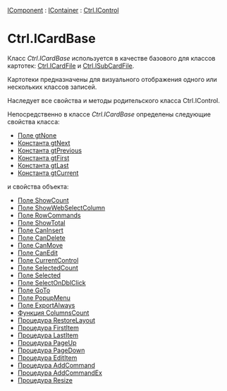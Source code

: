 ﻿---
Title: Компонент ICardBase
Link: .Ctrl.ICardBase
---

[IComponent](topic:Com.Custom.ComClasses.IComponent.Default) :
[IContainer](topic:Com.Custom.ComClasses.IContainer.Default) :
[Ctrl.IControl](topic:Com.Custom.ComClasses.Ctrl.IControl.Default)

# Ctrl.ICardBase

Класс *Ctrl.ICardBase* используется в качестве базового для классов картотек:
[Ctrl.ICardFile](topic:.Custom.ComClasses.Ctrl.ICardFile.Default)
и [Ctrl.ISubCardFile](topic:.Custom.ComClasses.Ctrl.ISubCardFile.Default).

Картотеки предназначены для визуального отображения одного или нескольких классов записей.

Наследует все свойства и методы родительского класса Ctrl.IControl.

Непосредственно в классе *Ctrl.ICardBase* определены следующие свойства класса:
* [Поле gtNone](gtNone)
* [Константа gtNext](gtNext)
* [Константа gtPrevious](gtPrevious)
* [Константа gtFirst](gtFirst)
* [Константа gtLast](gtLast)
* [Константа gtCurrent](gtCurrent)

и свойства объекта:
* [Поле ShowCount](ShowCount)
* [Поле ShowWebSelectColumn](ShowWebSelectColumn)
* [Поле RowCommands](RowCommands)
* [Поле ShowTotal](ShowTotal)
* [Поле CanInsert](CanInsert)
* [Поле CanDelete](CanDelete)
* [Поле CanMove](CanMove)
* [Поле CanEdit](CanEdit)
* [Поле CurrentControl](CurrentControl)
* [Поле SelectedCount](SelectedCount)
* [Поле Selected](Selected)
* [Поле SelectOnDblClick](SelectOnDblClick)
* [Поле GoTo](GoTo)
* [Поле PopupMenu](PopupMenu)
* [Поле ExportAlways](ExportAlways)
* [Функция ColumnsCount](ColumnsCount)
* [Процедура RestoreLayout](RestoreLayout)
* [Процедура FirstItem](FirstItem)
* [Процедура LastItem](LastItem)
* [Процедура PageUp](PageUp)
* [Процедура PageDown](PageDown)
* [Процедура EditItem](EditItem)
* [Процедура AddCommand](AddCommand)
* [Процедура AddCommandEx](AddCommandEx)
* [Процедура Resize](Resize)
<!--* [Функция GetColumnContainers](GetColumnContainers) web -->
<!--* [Функция webHeaderCtxMenuData](webHeaderCtxMenuData) web -->
